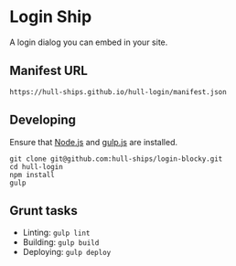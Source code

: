 Login Ship
==========

A login dialog you can embed in your site.

## Manifest URL

```
https://hull-ships.github.io/hull-login/manifest.json
```

## Developing

Ensure that [Node.js](http://nodejs.org) and [gulp.js](http://gulpjs.com) are installed.

```
git clone git@github.com:hull-ships/login-blocky.git
cd hull-login
npm install
gulp
```

## Grunt tasks

- Linting: `gulp lint`
- Building: `gulp build`
- Deploying: `gulp deploy`
